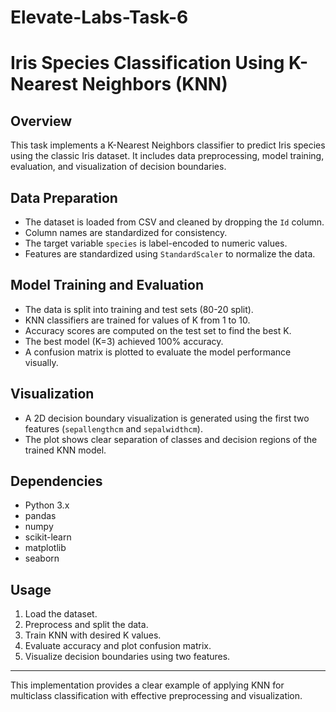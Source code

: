 # Elevate-Labs-Task-6
# Iris Species Classification Using K-Nearest Neighbors (KNN)

## Overview
This task implements a K-Nearest Neighbors classifier to predict Iris species using the classic Iris dataset. It includes data preprocessing, model training, evaluation, and visualization of decision boundaries.

## Data Preparation
- The dataset is loaded from CSV and cleaned by dropping the `Id` column.
- Column names are standardized for consistency.
- The target variable `species` is label-encoded to numeric values.
- Features are standardized using `StandardScaler` to normalize the data.

## Model Training and Evaluation
- The data is split into training and test sets (80-20 split).
- KNN classifiers are trained for values of K from 1 to 10.
- Accuracy scores are computed on the test set to find the best K.
- The best model (K=3) achieved 100% accuracy.
- A confusion matrix is plotted to evaluate the model performance visually.

## Visualization
- A 2D decision boundary visualization is generated using the first two features (`sepallengthcm` and `sepalwidthcm`).
- The plot shows clear separation of classes and decision regions of the trained KNN model.

## Dependencies
- Python 3.x
- pandas
- numpy
- scikit-learn
- matplotlib
- seaborn

## Usage
1. Load the dataset.
2. Preprocess and split the data.
3. Train KNN with desired K values.
4. Evaluate accuracy and plot confusion matrix.
5. Visualize decision boundaries using two features.

---

This implementation provides a clear example of applying KNN for multiclass classification with effective preprocessing and visualization.

